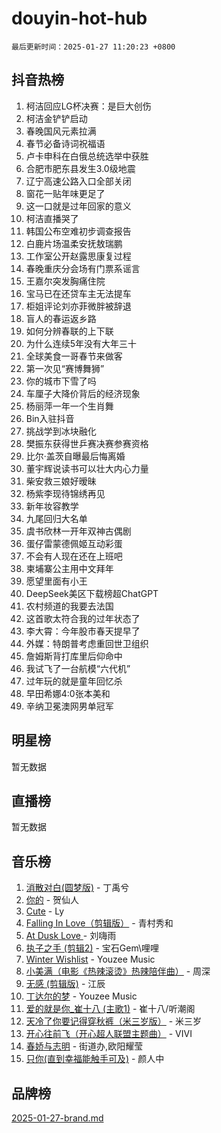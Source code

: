 # douyin-hot-hub

`最后更新时间：2025-01-27 11:20:23 +0800`

## 抖音热榜

1. 柯洁回应LG杯决赛：是巨大创伤
1. 柯洁金铲铲启动
1. 春晚国风元素拉满
1. 春节必备诗词祝福语
1. 卢卡申科在白俄总统选举中获胜
1. 合肥市肥东县发生3.0级地震
1. 辽宁高速公路入口全部关闭
1. 窗花一贴年味更足了
1. 这一口就是过年回家的意义
1. 柯洁直播哭了
1. 韩国公布空难初步调查报告
1. 白鹿片场温柔安抚敖瑞鹏
1. 工作室公开赵露思康复过程
1. 春晚重庆分会场有门票系谣言
1. 王嘉尔突发胸痛住院
1. 宝马已在还贷车主无法提车
1. 柜姐评论刘亦菲微胖被辞退
1. 盲人的春运返乡路
1. 如何分辨春联的上下联
1. 为什么连续5年没有大年三十
1. 全球美食一哥春节来做客
1. 第一次见“赛博舞狮”
1. 你的城市下雪了吗
1. 车厘子大降价背后的经济现象
1. 杨丽萍一年一个生肖舞
1. Bin入驻抖音
1. 挑战学到冰块融化
1. 樊振东获得世乒赛决赛参赛资格
1. 比尔·盖茨自曝最后悔离婚
1. 董宇辉说读书可以壮大内心力量
1. 柴安救三娘好暧昧
1. 杨紫李现待锦绣再见
1. 新年妆容教学
1. 九尾回归大名单
1. 虞书欣林一开年双神古偶剧
1. 蛋仔雷蒙德佩姬互动彩蛋
1. 不会有人现在还在上班吧
1. 柬埔寨公主用中文拜年
1. 愿望里面有小王
1. DeepSeek美区下载榜超ChatGPT
1. 农村频道的我要去法国
1. 这首歌太符合我的过年状态了
1. 李大霄：今年股市春天提早了
1. 外媒：特朗普考虑重回世卫组织
1. 詹姆斯背打库里后仰命中
1. 我试飞了一台航模“六代机”
1. 过年玩的就是童年回忆杀
1. 早田希娜4:0张本美和
1. 辛纳卫冕澳网男单冠军

## 明星榜

暂无数据

## 直播榜

暂无数据

## 音乐榜

1. [消散对白(圆梦版)](https://sf5-hl-cdn-tos.douyinstatic.com/obj/tos-cn-ve-2774/og4jB5I5IizzoZVAAAzWgBMAsMDWoArfwBOiFs) - 丁禹兮
1. [你的](https://sf5-hl-cdn-tos.douyinstatic.com/obj/tos-cn-ve-2774/oYuIeKf42jB7sEV6B2upMdpYAgfrQWj0FeRegh) - 贺仙人
1. [Cute](https://sf5-hl-cdn-tos.douyinstatic.com/obj/tos-cn-ve-2774/o4IbIzHWKAAB4wsS5qMBRiiAlEBGTpQRNfFvuo) - Ly
1. [Falling In Love（剪辑版）](https://sf5-hl-cdn-tos.douyinstatic.com/obj/tos-cn-ve-2774/o8ajpA8zzgBPahbBIO8AcKGBLJezFCRd1wfP9f) - 青村秀和
1. [ At Dusk  Love ](https://sf5-hl-cdn-tos.douyinstatic.com/obj/tos-cn-ve-2774/o8CrpCf5CaYgI4ZrtQgMQAFEfuGqNnRSDQAPBc) - 刘嗨雨
1. [执子之手 (剪辑2)](https://sf3-cdn-tos.douyinstatic.com/obj/tos-cn-ve-2774/oUoZLQjCc31XzqsBnBQUNgeKtYPBcgbFDwtfcu) - 宝石Gem\哩哩
1. [Winter Wishlist](https://sf5-hl-cdn-tos.douyinstatic.com/obj/tos-cn-ve-2774/oIIgUOeamCFCVAzxN6MFRLIBlLGpUqQxeeHrLE) - Youzee Music
1. [小美满（电影《热辣滚烫》热辣陪伴曲）](https://sf5-hl-cdn-tos.douyinstatic.com/obj/tos-cn-ve-2774/o0GAn2lSgfZIDUgtevCGDQYnFg4CwnrBaxbTZL) - 周深
1. [无感 (剪辑版)](https://sf5-hl-cdn-tos.douyinstatic.com/obj/tos-cn-ve-2774/o0eIsUzJBDlQaQFC5OFlgbMEZC1TFYBftOBn6p) - 江辰
1. [丁达尔的梦](https://sf5-hl-cdn-tos.douyinstatic.com/obj/tos-cn-ve-2774/oMU3WirUZBVQkAC9ccG5P2IQirziZM2RTInUY) - Youzee Music
1. [爱的就是你_崔十八 (主歌1)](https://sf5-hl-cdn-tos.douyinstatic.com/obj/tos-cn-ve-2774/oI5BO5DhFZ6UTcNCnZaOCBLtZ7WIMQGfgnXf5E) - 崔十八/听潮阁
1. [天冷了你要记得穿秋裤（米三岁版）](https://sf5-hl-cdn-tos.douyinstatic.com/obj/tos-cn-ve-2774/oQlIwVIDWiZ6BQilAorS7MA0AgCkQDvcZAdm1) - 米三岁
1. [开心往前飞（开心超人联盟主题曲）](https://sf5-hl-cdn-tos.douyinstatic.com/obj/tos-cn-ve-2774/9d8fb7c82cf1421fb93a9fe925275e0a) - VIVI
1. [春娇与志明](https://sf3-cdn-tos.douyinstatic.com/obj/tos-cn-ve-2774/e530d8fceb7044b39707d7f9ff54add1) - 街道办,欧阳耀莹
1. [只你(直到幸福能触手可及)](https://sf5-hl-cdn-tos.douyinstatic.com/obj/tos-cn-ve-2774/o0lBkRDzFTeaVSUz3ZZSCBVtZ5DIMQGfgmEAuE) - 颜人中

## 品牌榜

[2025-01-27-brand.md](2025-01-27-brand.md)

